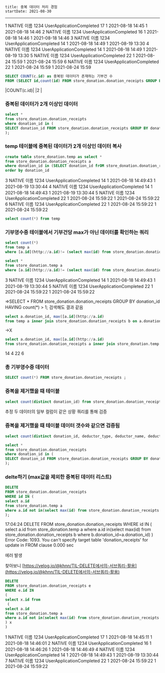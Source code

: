 ```
title: 중복 데이터 처리 경험
startDate: 2021-08-30
```
---

1 NATIVE 이름  1234 UserApplicationCompleted 17 1 2021-08-18 14:45 1 2021-08-18 14:46
2 NATIVE 이름  1234 UserApplicationCompleted 16 1 2021-08-18 14:46 1 2021-08-18 14:46
3 NATIVE 이름  1234 UserApplicationCompleted 14 1 2021-08-18 14:49 1 2021-08-19 13:30
4 NATIVE 이름  1234 UserApplicationCompleted 14 1 2021-08-18 14:49 1 2021-08-19 13:30
5 NATIVE 이름  1234 UserApplicationCompleted 22 1 2021-08-24 15:59 1 2021-08-24 15:59
6 NATIVE 이름  1234 UserApplicationCompleted 22 1 2021-08-24 15:59 1 2021-08-24 15:59

``` sql
SELECT COUNT(c.id) as 중복된 데이터가 존재하는 기부건 수
FROM (SELECT id,count(id) FROM store_donation.donation_receipts GROUP BY donation_id HAVING count(*) > 1) as c;
```

|COUNT(c.id)|
|2 |

### 중복된 데이터가 2개 이상인 데이터

``` sql
select *
from store_donation.donation_receipts
where donation_id in (
SELECT donation_id FROM store_donation.donation_receipts GROUP BY donation_id HAVING count(*) > 1
);
```

### temp 테이블에 중복된 데이터가 2개 이상인 데이터 복사

``` sql
create table store_donation.temp as select *
from store_donation.donation_receipts a
where donation_id in (SELECT donation_id frOM store_donation.donation_receipts GROUP BY donation_id HAVING count(*) > 1 )
order by donation_id
```

3 NATIVE 이름  1234 UserApplicationCompleted 14 1 2021-08-18 14:49:43 1 2021-08-19 13:30:44
4 NATIVE 이름  1234 UserApplicationCompleted 14 1 2021-08-18 14:49:43 1 2021-08-19 13:30:44
5 NATIVE 이름  1234 UserApplicationCompleted 22 1 2021-08-24 15:59:22 1 2021-08-24 15:59:22
6 NATIVE 이름  1234 UserApplicationCompleted 22 1 2021-08-24 15:59:22 1 2021-08-24 15:59:22

``` sql
select count(*) from temp
```

### 기부영수증 테이블에서 기부건당 max가 아닌 데이터를 확인하는 쿼리

``` sql
select count(*)
from temp a
where [a.id](http://a.id)!= (select max(id) from store_donation.donation_receipts b where b.donation_id=a.donation_id)
```

``` sql
select *
from store_donation.temp a
where [a.id](http://a.id)!= (select max(id) from store_donation.donation_receipts b where b.donation_id=a.donation_id)
```

3 NATIVE 이름  1234 UserApplicationCompleted 14 1 2021-08-18 14:49:43 1 2021-08-19 13:30:44
5 NATIVE 이름  1234 UserApplicationCompleted 22 1 2021-08-24 15:59:22 1 2021-08-24 15:59:22

=>SELECT * FROM store_donation.donation_receipts GROUP BY donation_id HAVING count(*) > 1; 검색해도 결과 같음

``` sql
select a.donation_id, max([a.id](http://a.id)
from temp a inner join store_donation.donation_receipts b on a.donation_id = b.donation_id
```

->X

``` sql
select a.donation_id, max([a.id](http://a.id)
from store_donation.donation_receipts a inner join store_donation.temp b on a.donation_id = b.donation_id group by donation_id
```

14 4
22 6

### 총 기부영수증 데이터

``` sql
SELECT count(*) FROM store_donation.donation_receipts ;
```

### 중복을 제거했을 때 테이블

``` sql
select count(distinct donation_id) from store_donation.donation_receipts ;
```

추정
두 데이터의 일부 컬럼이 같은 상황
쿼리를 통해 검증

### 중복을 제거했을 때 테이블 데이터 갯수와 같으면 검증됨

``` sql
select count(distinct donation_id, deductor_type, deductor_name, deductor_registration_no) from store_donation.donation_receipts ;
```

``` sql
select *
from store_donation.donation_receipts
where donation_id in (
SELECT donation_id FROM store_donation.donation_receipts GROUP BY donation_id HAVING count(*) > 1
);
```

### delte하기 (max값을 제외한 중복된 데이터 리스트)

``` sql
DELETE 
FROM store_donation.donation_receipts 
WHERE id IN (
select a.id
from store_donation.temp a
where a.id not in(select max(id) from store_donation.donation_receipts b where b.donation_id=a.donation_id) 
);
```

17:04:24	DELETE FROM store_donation.donation_receipts WHERE id IN ( select a.id from store_donation.temp a where a.id in(select max(id) from store_donation.donation_receipts b where b.donation_id=a.donation_id) )	Error Code: 1093. You can't specify target table 'donation_receipts' for update in FROM clause	0.000 sec

에러 발생

찾아보니 [https://velog.io/@khnn/TIL-DELETE에서의-서브쿼리-활용](https://velog.io/@khnn/TIL-DELETE에서의-서브쿼리-활용)


``` sql
DELETE 
FROM store_donation.donation_receipts e
WHERE e.id IN
(
select x.id from
 (
select a.id
from store_donation.temp a
where a.id not in(select max(id) from store_donation.donation_receipts b where b.donation_id=a.donation_id) 
) x
)
```

1	NATIVE	이름 	1234	UserApplicationCompleted	17	1	2021-08-18 14:45:11	1	2021-08-18 14:46:01
2	NATIVE	이름	    1234	UserApplicationCompleted	16	1	2021-08-18 14:46:26	1	2021-08-18 14:46:49
4	NATIVE	이름 	1234	UserApplicationCompleted	14	1	2021-08-18 14:49:43	1	2021-08-19 13:30:44
7	NATIVE	이름 	1234	UserApplicationCompleted	22	1	2021-08-24 15:59:22	1	2021-08-24 15:59:22